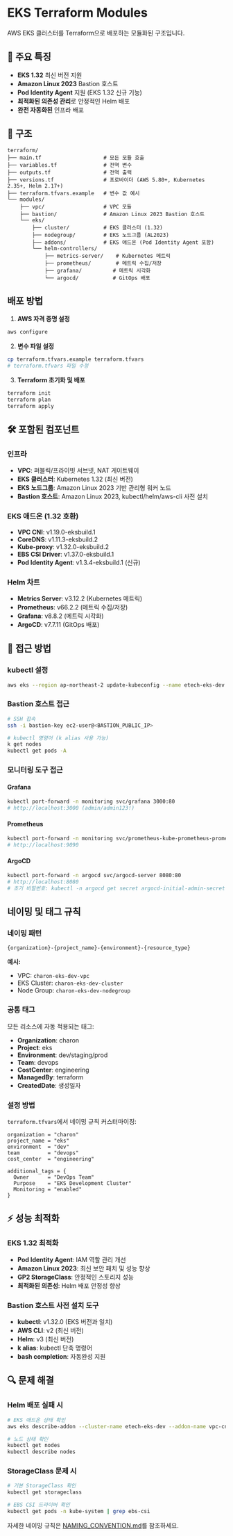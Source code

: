 # EKS Terraform Modules

AWS EKS 클러스터를 Terraform으로 배포하는 모듈화된 구조입니다.

## 🚀 주요 특징

- **EKS 1.32** 최신 버전 지원
- **Amazon Linux 2023** Bastion 호스트
- **Pod Identity Agent** 지원 (EKS 1.32 신규 기능)
- **최적화된 의존성 관리**로 안정적인 Helm 배포
- **완전 자동화된** 인프라 배포

## 📁 구조

```
terraform/
├── main.tf                    # 모든 모듈 호출
├── variables.tf               # 전역 변수
├── outputs.tf                 # 전역 출력
├── versions.tf                # 프로바이더 (AWS 5.80+, Kubernetes 2.35+, Helm 2.17+)
├── terraform.tfvars.example   # 변수 값 예시
└── modules/
    ├── vpc/                   # VPC 모듈
    ├── bastion/               # Amazon Linux 2023 Bastion 호스트
    └── eks/
        ├── cluster/           # EKS 클러스터 (1.32)
        ├── nodegroup/         # EKS 노드그룹 (AL2023)
        ├── addons/            # EKS 애드온 (Pod Identity Agent 포함)
        └── helm-controllers/
            ├── metrics-server/    # Kubernetes 메트릭
            ├── prometheus/        # 메트릭 수집/저장
            ├── grafana/          # 메트릭 시각화
            └── argocd/           # GitOps 배포
```

## 배포 방법

1. **AWS 자격 증명 설정**
```bash
aws configure
```

2. **변수 파일 설정**
```bash
cp terraform.tfvars.example terraform.tfvars
# terraform.tfvars 파일 수정
```

3. **Terraform 초기화 및 배포**
```bash
terraform init
terraform plan
terraform apply
```

## 🛠️ 포함된 컴포넌트

### 인프라
- **VPC**: 퍼블릭/프라이빗 서브넷, NAT 게이트웨이
- **EKS 클러스터**: Kubernetes 1.32 (최신 버전)
- **EKS 노드그룹**: Amazon Linux 2023 기반 관리형 워커 노드
- **Bastion 호스트**: Amazon Linux 2023, kubectl/helm/aws-cli 사전 설치

### EKS 애드온 (1.32 호환)
- **VPC CNI**: v1.19.0-eksbuild.1
- **CoreDNS**: v1.11.3-eksbuild.2
- **Kube-proxy**: v1.32.0-eksbuild.2
- **EBS CSI Driver**: v1.37.0-eksbuild.1
- **Pod Identity Agent**: v1.3.4-eksbuild.1 (신규)

### Helm 차트
- **Metrics Server**: v3.12.2 (Kubernetes 메트릭)
- **Prometheus**: v66.2.2 (메트릭 수집/저장)
- **Grafana**: v8.8.2 (메트릭 시각화)
- **ArgoCD**: v7.7.11 (GitOps 배포)

## 🔧 접근 방법

### kubectl 설정
```bash
aws eks --region ap-northeast-2 update-kubeconfig --name etech-eks-dev
```

### Bastion 호스트 접근
```bash
# SSH 접속
ssh -i bastion-key ec2-user@<BASTION_PUBLIC_IP>

# kubectl 명령어 (k alias 사용 가능)
k get nodes
kubectl get pods -A
```

### 모니터링 도구 접근

#### Grafana
```bash
kubectl port-forward -n monitoring svc/grafana 3000:80
# http://localhost:3000 (admin/admin123!)
```

#### Prometheus
```bash
kubectl port-forward -n monitoring svc/prometheus-kube-prometheus-prometheus 9090:9090
# http://localhost:9090
```

#### ArgoCD
```bash
kubectl port-forward -n argocd svc/argocd-server 8080:80
# http://localhost:8080
# 초기 비밀번호: kubectl -n argocd get secret argocd-initial-admin-secret -o jsonpath="{.data.password}" | base64 -d
```

## 네이밍 및 태그 규칙

### 네이밍 패턴
```
{organization}-{project_name}-{environment}-{resource_type}
```

**예시:**
- VPC: `charon-eks-dev-vpc`
- EKS Cluster: `charon-eks-dev-cluster`
- Node Group: `charon-eks-dev-nodegroup`

### 공통 태그
모든 리소스에 자동 적용되는 태그:
- **Organization**: charon
- **Project**: eks
- **Environment**: dev/staging/prod
- **Team**: devops
- **CostCenter**: engineering
- **ManagedBy**: terraform
- **CreatedDate**: 생성일자

### 설정 방법
`terraform.tfvars`에서 네이밍 규칙 커스터마이징:
```hcl
organization = "charon"
project_name = "eks"
environment  = "dev"
team         = "devops"
cost_center  = "engineering"

additional_tags = {
  Owner      = "DevOps Team"
  Purpose    = "EKS Development Cluster"
  Monitoring = "enabled"
}
```

## ⚡ 성능 최적화

### EKS 1.32 최적화
- **Pod Identity Agent**: IAM 역할 관리 개선
- **Amazon Linux 2023**: 최신 보안 패치 및 성능 향상
- **GP2 StorageClass**: 안정적인 스토리지 성능
- **최적화된 의존성**: Helm 배포 안정성 향상

### Bastion 호스트 사전 설치 도구
- **kubectl**: v1.32.0 (EKS 버전과 일치)
- **AWS CLI**: v2 (최신 버전)
- **Helm**: v3 (최신 버전)
- **k alias**: kubectl 단축 명령어
- **bash completion**: 자동완성 지원

## 🔍 문제 해결

### Helm 배포 실패 시
```bash
# EKS 애드온 상태 확인
aws eks describe-addon --cluster-name etech-eks-dev --addon-name vpc-cni

# 노드 상태 확인
kubectl get nodes
kubectl describe nodes
```

### StorageClass 문제 시
```bash
# 기본 StorageClass 확인
kubectl get storageclass

# EBS CSI 드라이버 확인
kubectl get pods -n kube-system | grep ebs-csi
```

자세한 네이밍 규칙은 [NAMING_CONVENTION.md](./NAMING_CONVENTION.md)를 참조하세요.